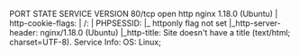 PORT   STATE SERVICE VERSION
80/tcp open  http    nginx 1.18.0 (Ubuntu)
| http-cookie-flags: 
|   /: 
|     PHPSESSID: 
|_      httponly flag not set
|_http-server-header: nginx/1.18.0 (Ubuntu)
|_http-title: Site doesn't have a title (text/html; charset=UTF-8).
Service Info: OS: Linux;
